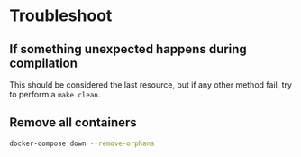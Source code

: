 # Troubleshoot

## If something unexpected happens during compilation
This should be considered the last resource, but if any other method fail, try to perform a `make clean`.

## Remove all containers

```bash
docker-compose down --remove-orphans
```
